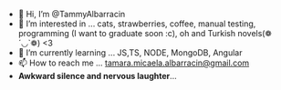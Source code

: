 - 👋 Hi, I’m @TammyAlbarracin 
- 👀 I’m interested in ... cats, strawberries, coffee, manual testing, programming (I want to graduate soon :c), oh and Turkish novels(❁´◡`❁) <3
- 🌱 I’m currently learning ... JS,TS, NODE, MongoDB, Angular
- 📫 How to reach me ... tamara.micaela.albarracin@gmail.com
- **Awkward silence and nervous laughter**<in Spanish>...
